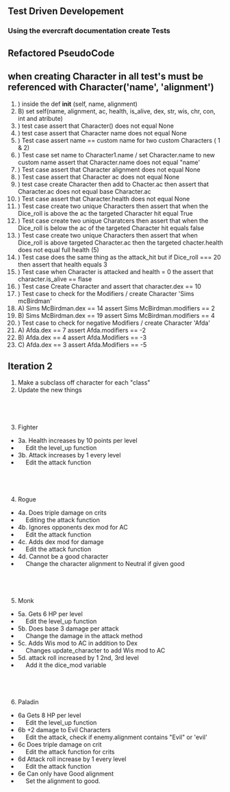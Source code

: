 ## Test Driven Developement

### Using the evercraft documentation create Tests 

<!-- 1. ) Create test to make sure the character exists by asserting the character is not equal to None
2. ) Create Test for create name by asserting the name is not equal to None 
3. ) Create test for character name by setting the new name to a variable 
3. A) variable name is now equal to the name of the character then asserting the character name is not equal to None
3. B) set the variable name of character2 by running through the same function 
4. ) Check to make sure you can change names by updating the name of the character after creation 
4a. A) set character you are changing to a variable and then set the new name equal to a variable as well
4. ) add new character name to the current name and push
5.  ) set alignment (you will need to always send both name and alignment every time you create the character)
6.  ) Creating a character give it an ac rating, default to 10 
6.  A) After creating a character can the ac be updated to a different number
7.  ) Create a character and make a health to 5
7.  A) Can a character damage another characeter and change the health by 1
7.  B) Can a character damage another character with a critical hit and do more damage
7.  C) Can a character damage another player   -->


## Refactored PseudoCode
## when creating Character in all test's must be referenced with Character('name', 'alignment')

1.  ) inside the def __init__ (self, name, alignment)
1.  B) set self(name, alignment, ac, health, is_alive, dex, str, wis, chr, con, int and atribute)
2.  ) test case assert that Character() does not equal None 
3.  ) test case assert that Character name does not equal None
4.  ) Test case assert name == custom name for two custom Characters ( 1 & 2)
5.  ) Test case set name to Character1.name / set Character.name to new custom name assert that Character.name does not equal "name'
6.  ) Test case assert that Character alignment does not equal None
7.  ) Test case assert that Character ac does not equal None
8.  ) test case create Character then add to Chacter.ac then assert that Character.ac does not equal base Character.ac 
9.  ) Test case assert that Character.health does not equal None
9.  ) Test case create two unique Characters then assert that when the Dice_roll is above the ac the targeted Character hit equal True
10.  ) Test case create two unique Charatcers then assert that when the Dice_roll is below the ac of the targeted Character hit equals false 
11.  ) Test case create two unique Characters then assert that when Dice_roll is above targeted Character.ac then the targeted chacter.health does not equal full health (5)
12.  ) Test case does the same thing as the attack_hit but if Dice_roll === 20 then assert that health equals 3
13.  ) Test case when Character is attacked and health = 0 the assert that character.is_alive == flase
14.  ) Test case Create Character and assert that character.dex == 10
15.  ) Test case to check for the Modifiers / create Character 'Sims mcBirdman'
15.  A) Sims McBirdman.dex == 14 assert Sims McBirdman.modifiers == 2
15.  B) Sims McBirdman.dex == 19 assert Sims McBirdman.modifiers == 4
16.  ) Test case to check for negative Modifiers / create Character 'Afda'
16.  A) Afda.dex == 7 assert Afda.modifiers == -2
16.  B) Afda.dex == 4 assert Afda.Modifiers == -3
16.  C) Afda.dex == 3 assert Afda.Modifiers == -5



 ## Iteration 2

1. Make a subclass off character for each "class"
2. Update the new things 
###### &emsp;
3. Fighter
* 3a. Health increases by 10 points per level
* &emsp; Edit the level_up function
* 3b. Attack increases by 1 every level
* &emsp; Edit the attack function
###### &emsp;
4. Rogue
* 4a. Does triple damage on crits
* &emsp; Editing the attack function
* 4b. Ignores opponents dex mod for AC
* &emsp; Edit the attack function
* 4c. Adds dex mod for damage
* &emsp; Edit the attack function
* 4d. Cannot be a good character
* &emsp; Change the character alignment to Neutral if given good
###### &emsp;
5. Monk
* 5a. Gets 6 HP per level
* &emsp; Edit the level_up function
* 5b. Does base 3 damage per attack
* &emsp; Change the damage in the attack method
* 5c. Adds Wis mod to AC in addition to Dex
* &emsp; Changes update_character to add Wis mod to AC
* 5d. attack roll increased by 1  2nd, 3rd level
* &emsp; Add it the dice_mod variable
###### &emsp;
6. Paladin
* 6a Gets 8 HP per level
* &emsp; Edit the level_up function
* 6b +2 damage to Evil Characters
* &emsp; Edit the attack, check if enemy.alignment contains "Evil" or 'evil'
* 6c Does triple damage on crit
* &emsp; Edit the attack function for crits
* 6d Attack roll increase by 1 every level
* &emsp; Edit the attack function
* 6e Can only have Good alignment
* &emsp; Set the alignment to good. 